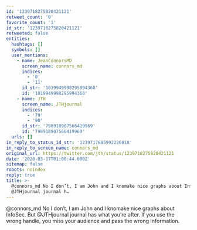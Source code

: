 ```yaml
---
id: '1239718275820421121'
retweet_count: '0'
favorite_count: '1'
id_str: '1239718275820421121'
retweeted: false
entities:
  hashtags: []
  symbols: []
  user_mentions:
    - name: JeanConnorsMD
      screen_name: connors_md
      indices:
        - '0'
        - '11'
      id_str: '1019949998295994368'
      id: '1019949998295994368'
    - name: JTH
      screen_name: JTHjournal
      indices:
        - '79'
        - '90'
      id_str: '798918907566419969'
      id: '798918907566419969'
  urls: []
in_reply_to_status_id_str: '1239717685992226818'
in_reply_to_screen_name: connors_md
original_url: https://twitter.com/jth/status/1239718275820421121
date: '2020-03-17T01:00:44.000Z'
sitemap: false
robots: noindex
reply: true
title: >-
  @connors_md No I don’t, I am John and I knomake nice graphs about InfoSec. But
  @JTHjournal journal h…
---
```


@connors_md No I don’t, I am John and I knomake nice graphs about InfoSec. But @JTHjournal journal has what you’re after. If you use the wrong handle, you miss your audience and pass the wrong Information.